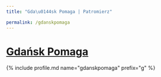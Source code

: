 ```yaml
---
title: "Gda\u0144sk Pomaga | Patromierz"

permalink: /gdanskpomaga
---
```


# [Gdańsk Pomaga](https://patronite.pl/gdanskpomaga)

{% include profile.md name="gdanskpomaga" prefix="g" %}
